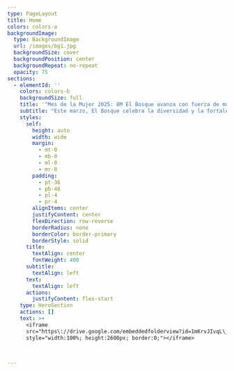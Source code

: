 ```yaml
---
type: PageLayout
title: Home
colors: colors-a
backgroundImage:
  type: BackgroundImage
  url: /images/bg1.jpg
  backgroundSize: cover
  backgroundPosition: center
  backgroundRepeat: no-repeat
  opacity: 75
sections:
  - elementId: ''
    colors: colors-b
    backgroundSize: full
    title: '"Mes de la Mujer 2025: 8M El Bosque avanza con fuerza de mujer"'
    subtitle: "Este marzo, El Bosque celebra la diversidad y la fortaleza de las mujeres que dan vida a nuestra comuna. En el marco del Mes de la Mujer, homenajearemos a 2000 vecinas a través de sus retratos, representando la riqueza y pluralidad de todas las mujeres bosquinas: trabajadoras, emprendedoras, estudiantes, cuidadoras, artistas y más.Estas imágenes reflejarán el esfuerzo, el compromiso y el coraje de quienes construyen día a día un El Bosque lleno de oportunidades e igualdad. ¡Juntas avanzamos con fuerza de mujer! \U0001F49C"
    styles:
      self:
        height: auto
        width: wide
        margin:
          - mt-0
          - mb-0
          - ml-0
          - mr-0
        padding:
          - pt-36
          - pb-48
          - pl-4
          - pr-4
        alignItems: center
        justifyContent: center
        flexDirection: row-reverse
        borderRadius: none
        borderColor: border-primary
        borderStyle: solid
      title:
        textAlign: center
        fontWeight: 400
      subtitle:
        textAlign: left
      text:
        textAlign: left
      actions:
        justifyContent: flex-start
    type: HeroSection
    actions: []
    text: >+
      <iframe
      src="https\://drive.google.com/embeddedfolderview?id=1mKrvJIvqL\_SOoJDJZoM8RlrDo0iywMnE#grid"
      style="width:100%; height:2600px; border:0;"></iframe>



---
```

